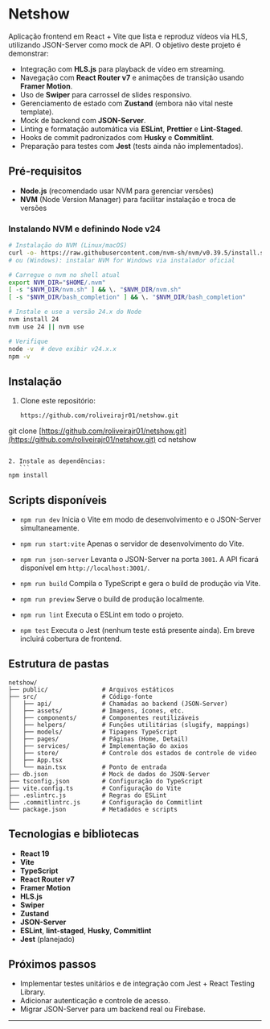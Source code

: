 # Netshow

Aplicação frontend em React + Vite que lista e reproduz vídeos via HLS, utilizando JSON-Server como mock de API. O objetivo deste projeto é demonstrar:

* Integração com **HLS.js** para playback de vídeo em streaming.
* Navegação com **React Router v7** e animações de transição usando **Framer Motion**.
* Uso de **Swiper** para carrossel de slides responsivo.
* Gerenciamento de estado com **Zustand** (embora não vital neste template).
* Mock de backend com **JSON-Server**.
* Linting e formatação automática via **ESLint**, **Prettier** e **Lint-Staged**.
* Hooks de commit padronizados com **Husky** e **Commitlint**.
* Preparação para testes com **Jest** (tests ainda não implementados).

## Pré-requisitos

* **Node.js** (recomendado usar NVM para gerenciar versões)
* **NVM** (Node Version Manager) para facilitar instalação e troca de versões

### Instalando NVM e definindo Node v24

```bash
# Instalação do NVM (Linux/macOS)
curl -o- https://raw.githubusercontent.com/nvm-sh/nvm/v0.39.5/install.sh | bash
# ou (Windows): instalar NVM for Windows via instalador oficial

# Carregue o nvm no shell atual
export NVM_DIR="$HOME/.nvm"
[ -s "$NVM_DIR/nvm.sh" ] && \. "$NVM_DIR/nvm.sh"
[ -s "$NVM_DIR/bash_completion" ] && \. "$NVM_DIR/bash_completion"

# Instale e use a versão 24.x do Node
nvm install 24
nvm use 24 || nvm use

# Verifique
node -v  # deve exibir v24.x.x
npm -v
```

## Instalação

1. Clone este repositório:

   ```bash
   https://github.com/roliveirajr01/netshow.git
   ```

git clone [https://github.com/roliveirajr01/netshow.git](https://github.com/roliveirajr01/netshow.git)
cd netshow

````

2. Instale as dependências:
   ```
npm install
````

## Scripts disponíveis

* `npm run dev`
  Inicia o Vite em modo de desenvolvimento e o JSON-Server simultaneamente.

* `npm run start:vite`
  Apenas o servidor de desenvolvimento do Vite.

* `npm run json-server`
  Levanta o JSON-Server na porta `3001`. A API ficará disponível em `http://localhost:3001/`.

* `npm run build`
  Compila o TypeScript e gera o build de produção via Vite.

* `npm run preview`
  Serve o build de produção localmente.

* `npm run lint`
  Executa o ESLint em todo o projeto.

* `npm test`
  Executa o Jest (nenhum teste está presente ainda). Em breve incluirá cobertura de frontend.

## Estrutura de pastas

```
netshow/
├── public/               # Arquivos estáticos
├── src/                  # Código-fonte
│   ├── api/              # Chamadas ao backend (JSON-Server)
│   ├── assets/           # Imagens, ícones, etc.
│   ├── components/       # Componentes reutilizáveis
│   ├── helpers/          # Funções utilitárias (slugify, mappings)
│   ├── models/           # Tipagens TypeScript
│   ├── pages/            # Páginas (Home, Detail)
│   ├── services/         # Implementação do axios
│   ├── store/            # Controle dos estados de controle de video
│   ├── App.tsx
│   └── main.tsx          # Ponto de entrada
├── db.json               # Mock de dados do JSON-Server
├── tsconfig.json         # Configuração do TypeScript
├── vite.config.ts        # Configuração do Vite
├── .eslintrc.js          # Regras do ESLint
├── .commitlintrc.js      # Configuração do Commitlint
└── package.json          # Metadados e scripts
```

## Tecnologias e bibliotecas

* **React 19**
* **Vite**
* **TypeScript**
* **React Router v7**
* **Framer Motion**
* **HLS.js**
* **Swiper**
* **Zustand**
* **JSON-Server**
* **ESLint**, **lint-staged**, **Husky**, **Commitlint**
* **Jest** (planejado)

## Próximos passos

* Implementar testes unitários e de integração com Jest + React Testing Library.
* Adicionar autenticação e controle de acesso.
* Migrar JSON-Server para um backend real ou Firebase.

---
